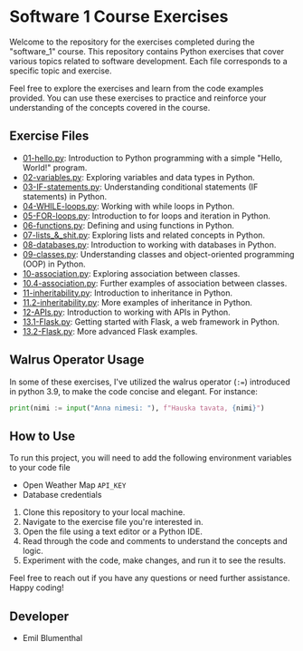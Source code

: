 # Software 1 Course Exercises

Welcome to the repository for the exercises completed during the "software_1" course. This repository contains Python exercises that cover various topics related to software development. Each file corresponds to a specific topic and exercise.

Feel free to explore the exercises and learn from the code examples provided. You can use these exercises to practice and reinforce your understanding of the concepts covered in the course.

## Exercise Files

- [01-hello.py](01-hello.py): Introduction to Python programming with a simple "Hello, World!" program.
- [02-variables.py](02-variables.py): Exploring variables and data types in Python.
- [03-IF-statements.py](03-IF-statements.py): Understanding conditional statements (IF statements) in Python.
- [04-WHILE-loops.py](04-WHILE-loops.py): Working with while loops in Python.
- [05-FOR-loops.py](05-FOR-loops.py): Introduction to for loops and iteration in Python.
- [06-functions.py](06-functions.py): Defining and using functions in Python.
- [07-lists_&_shit.py](07-lists_&_shit.py): Exploring lists and related concepts in Python.
- [08-databases.py](08-databases.py): Introduction to working with databases in Python.
- [09-classes.py](09-classes.py): Understanding classes and object-oriented programming (OOP) in Python.
- [10-association.py](10-association.py): Exploring association between classes.
- [10.4-association.py](10.4-association.py): Further examples of association between classes.
- [11-inheritability.py](11-inheritability.py): Introduction to inheritance in Python.
- [11.2-inheritability.py](11.2-inheritability.py): More examples of inheritance in Python.
- [12-APIs.py](12-APIs.py): Introduction to working with APIs in Python.
- [13.1-Flask.py](13.1-Flask.py): Getting started with Flask, a web framework in Python.
- [13.2-Flask.py](13.2-Flask.py): More advanced Flask examples.

## Walrus Operator Usage

In some of these exercises, I've utilized the walrus operator (`:=`) introduced in python 3.9, to make the code concise and elegant. For instance:

```python
print(nimi := input("Anna nimesi: "), f"Hauska tavata, {nimi}")
```

## How to Use

To run this project, you will need to add the following environment variables to your code file

- Open Weather Map `API_KEY`
- Database credentials

1. Clone this repository to your local machine.
2. Navigate to the exercise file you're interested in.
3. Open the file using a text editor or a Python IDE.
4. Read through the code and comments to understand the concepts and logic.
5. Experiment with the code, make changes, and run it to see the results.

Feel free to reach out if you have any questions or need further assistance. Happy coding!

## Developer

- Emil Blumenthal

